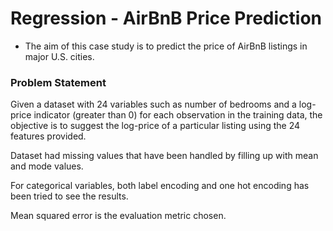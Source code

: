 # Regression - AirBnB Price Prediction

- The aim of this case study is to predict the price of AirBnB listings in major U.S. cities.

### Problem Statement
Given a dataset with 24 variables such as number of bedrooms and a log-price indicator (greater than 0) for each observation in the training data, the objective is to suggest the log-price of a particular listing using the 24 features provided.

Dataset had missing values that have been handled by filling up with mean and mode values.

For categorical variables, both label encoding and one hot encoding has been tried to see the results. 

Mean squared error is the evaluation metric chosen.
